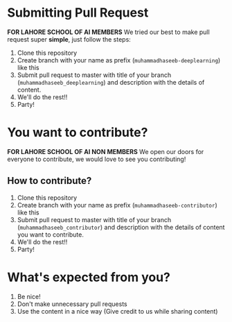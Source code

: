 # Submitting Pull Request
**FOR LAHORE SCHOOL OF AI MEMBERS**
We tried our best to make pull request super **simple**, just follow the steps:
1. Clone this repository
2. Create branch with your name as prefix (`muhammadhaseeb-deeplearning`) like this
3. Submit pull request to master with title of your branch (`muhammadhaseeb_deeplearning`) and description with the details of content.
4. We'll do the rest!!
5. Party!
# You want to contribute?
**FOR LAHORE SCHOOL OF AI NON MEMBERS**
We open our doors for everyone to contribute, we would love to see you contributing!
## How to contribute?
1. Clone this repository
2. Create branch with your name as prefix (`muhammadhaseeb-contributor`) like this
3. Submit pull request to master with title of your branch (`muhammadhaseeb_contributor`) and description with the details of content you want to contribute.
4. We'll do the rest!!
5. Party!
# What's expected from you?
1. Be nice!
2. Don't make unnecessary pull requests
3. Use the content in a nice way (Give credit to us while sharing content)